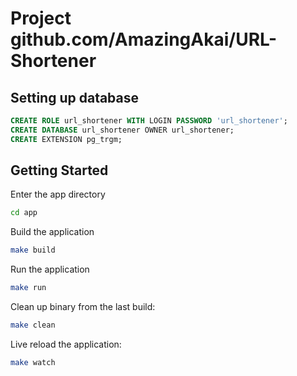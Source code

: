 # Project github.com/AmazingAkai/URL-Shortener

## Setting up database

```sql
CREATE ROLE url_shortener WITH LOGIN PASSWORD 'url_shortener';
CREATE DATABASE url_shortener OWNER url_shortener;
CREATE EXTENSION pg_trgm;
```

## Getting Started

Enter the app directory
```bash
cd app
```

Build the application
```bash
make build
```

Run the application
```bash
make run
```

Clean up binary from the last build:
```bash
make clean
```

Live reload the application:
```bash
make watch
```

